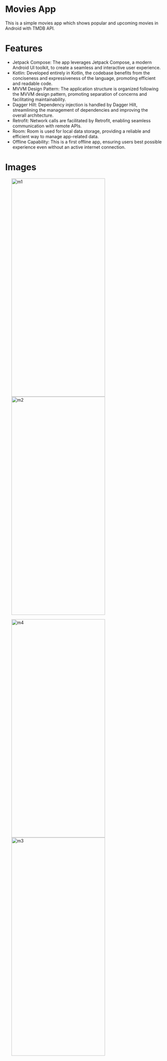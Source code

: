 # Movies App
  This is a simple movies app which shows popular and upcoming movies in Android with TMDB API.

# Features

* Jetpack Compose: The app leverages Jetpack Compose, a modern Android UI toolkit, to create a seamless and interactive user experience.
* Kotlin: Developed entirely in Kotlin, the codebase benefits from the conciseness and expressiveness of the language, promoting efficient and readable code.
* MVVM Design Pattern: The application structure is organized following the MVVM design pattern, promoting separation of concerns and facilitating maintainability.
* Dagger Hilt: Dependency injection is handled by Dagger Hilt, streamlining the management of dependencies and improving the overall architecture.
* Retrofit: Network calls are facilitated by Retrofit, enabling seamless communication with remote APIs.
* Room: Room is used for local data storage, providing a reliable and efficient way to manage app-related data.
* Offline Capability: This is a first offline app, ensuring users best possible experience even without an active internet connection.
  
# Images
<p>
  <img src="https://github.com/devenK16/Movies-App/assets/91540949/f365b38b-ea4b-46fa-8219-a5d774df368b" alt="m1" width="300" height="700" hspace="20">
  <img src="https://github.com/devenK16/Movies-App/assets/91540949/9269d123-ce27-41ab-9ed8-cb2dac11728e" alt="m2" width="300" height="700" hspace="20">
</p>
<p>
  <img src="https://github.com/devenK16/Movies-App/assets/91540949/9797ccc4-655b-47ce-8c11-2cdaa3365525" alt="m4" width="300" height="700" hspace="20">
  <img src="https://github.com/devenK16/Movies-App/assets/91540949/1a6565a6-9457-41df-9469-41212474726d" alt="m3" width="300" height="700" hspace="20">
</p>
